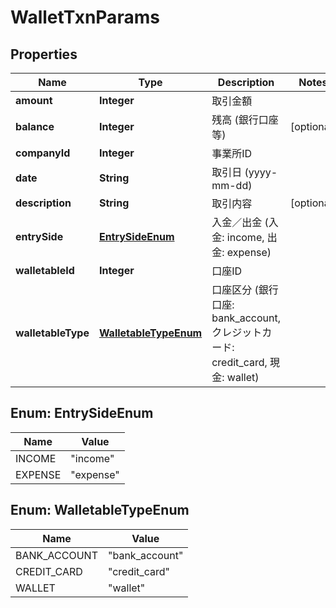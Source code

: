

# WalletTxnParams

## Properties

Name | Type | Description | Notes
------------ | ------------- | ------------- | -------------
**amount** | **Integer** | 取引金額 | 
**balance** | **Integer** | 残高 (銀行口座等) |  [optional]
**companyId** | **Integer** | 事業所ID | 
**date** | **String** | 取引日 (yyyy-mm-dd) | 
**description** | **String** | 取引内容 |  [optional]
**entrySide** | [**EntrySideEnum**](#EntrySideEnum) | 入金／出金 (入金: income, 出金: expense) | 
**walletableId** | **Integer** | 口座ID | 
**walletableType** | [**WalletableTypeEnum**](#WalletableTypeEnum) | 口座区分 (銀行口座: bank_account, クレジットカード: credit_card, 現金: wallet) | 



## Enum: EntrySideEnum

Name | Value
---- | -----
INCOME | &quot;income&quot;
EXPENSE | &quot;expense&quot;



## Enum: WalletableTypeEnum

Name | Value
---- | -----
BANK_ACCOUNT | &quot;bank_account&quot;
CREDIT_CARD | &quot;credit_card&quot;
WALLET | &quot;wallet&quot;



